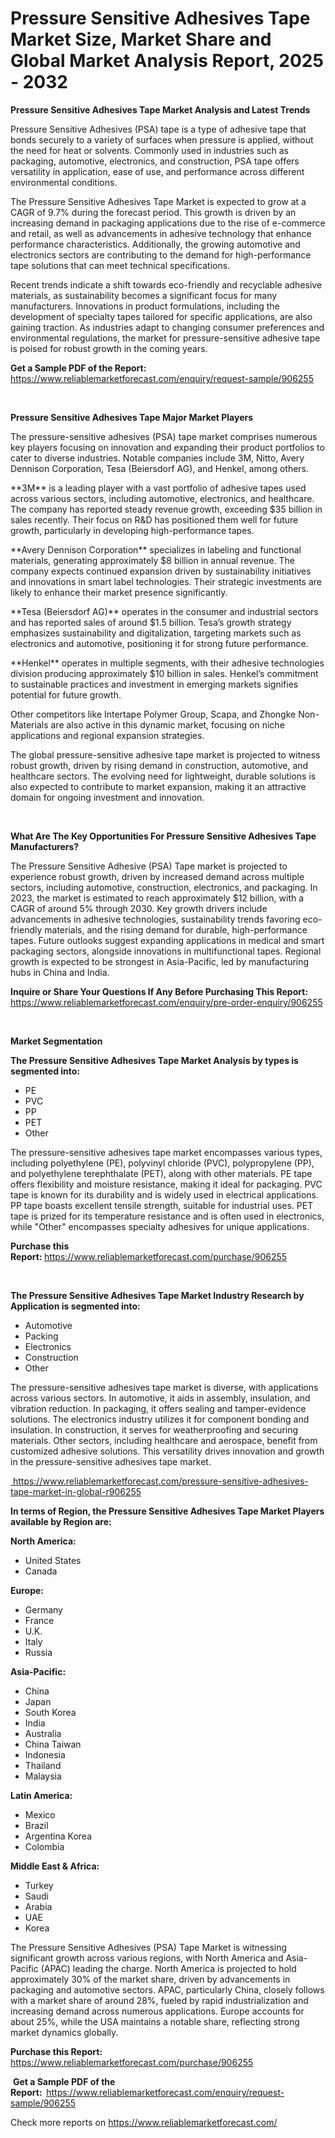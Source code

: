 <p><h1>Pressure Sensitive Adhesives Tape Market Size, Market Share and Global Market Analysis Report, 2025 - 2032</h1></p><p><strong>Pressure Sensitive Adhesives Tape Market Analysis and Latest Trends</strong></p>
<p><p>Pressure Sensitive Adhesives (PSA) tape is a type of adhesive tape that bonds securely to a variety of surfaces when pressure is applied, without the need for heat or solvents. Commonly used in industries such as packaging, automotive, electronics, and construction, PSA tape offers versatility in application, ease of use, and performance across different environmental conditions.</p><p>The Pressure Sensitive Adhesives Tape Market is expected to grow at a CAGR of 9.7% during the forecast period. This growth is driven by an increasing demand in packaging applications due to the rise of e-commerce and retail, as well as advancements in adhesive technology that enhance performance characteristics. Additionally, the growing automotive and electronics sectors are contributing to the demand for high-performance tape solutions that can meet technical specifications.</p><p>Recent trends indicate a shift towards eco-friendly and recyclable adhesive materials, as sustainability becomes a significant focus for many manufacturers. Innovations in product formulations, including the development of specialty tapes tailored for specific applications, are also gaining traction. As industries adapt to changing consumer preferences and environmental regulations, the market for pressure-sensitive adhesive tape is poised for robust growth in the coming years.</p></p>
<p><strong>Get a Sample PDF of the Report:&nbsp;</strong> <a href="https://www.reliablemarketforecast.com/enquiry/request-sample/906255?utm_campaign=2949&utm_medium=2&utm_source=Github&utm_content=ia&utm_term=21032025&utm_id=pressure-sensitive-adhesives-tape">https://www.reliablemarketforecast.com/enquiry/request-sample/906255</a></p>
<p>&nbsp;</p>
<p><strong>Pressure Sensitive Adhesives Tape Major Market Players</strong></p>
<p><p>The pressure-sensitive adhesives (PSA) tape market comprises numerous key players focusing on innovation and expanding their product portfolios to cater to diverse industries. Notable companies include 3M, Nitto, Avery Dennison Corporation, Tesa (Beiersdorf AG), and Henkel, among others.</p><p>**3M** is a leading player with a vast portfolio of adhesive tapes used across various sectors, including automotive, electronics, and healthcare. The company has reported steady revenue growth, exceeding $35 billion in sales recently. Their focus on R&D has positioned them well for future growth, particularly in developing high-performance tapes.</p><p>**Avery Dennison Corporation** specializes in labeling and functional materials, generating approximately $8 billion in annual revenue. The company expects continued expansion driven by sustainability initiatives and innovations in smart label technologies. Their strategic investments are likely to enhance their market presence significantly.</p><p>**Tesa (Beiersdorf AG)** operates in the consumer and industrial sectors and has reported sales of around $1.5 billion. Tesa’s growth strategy emphasizes sustainability and digitalization, targeting markets such as electronics and automotive, positioning it for strong future performance.</p><p>**Henkel** operates in multiple segments, with their adhesive technologies division producing approximately $10 billion in sales. Henkel’s commitment to sustainable practices and investment in emerging markets signifies potential for future growth.</p><p>Other competitors like Intertape Polymer Group, Scapa, and Zhongke Non-Materials are also active in this dynamic market, focusing on niche applications and regional expansion strategies.</p><p>The global pressure-sensitive adhesive tape market is projected to witness robust growth, driven by rising demand in construction, automotive, and healthcare sectors. The evolving need for lightweight, durable solutions is also expected to contribute to market expansion, making it an attractive domain for ongoing investment and innovation.</p></p>
<p>&nbsp;</p>
<p><strong>What Are The Key Opportunities For Pressure Sensitive Adhesives Tape Manufacturers?</strong></p>
<p><p>The Pressure Sensitive Adhesive (PSA) Tape market is projected to experience robust growth, driven by increased demand across multiple sectors, including automotive, construction, electronics, and packaging. In 2023, the market is estimated to reach approximately $12 billion, with a CAGR of around 5% through 2030. Key growth drivers include advancements in adhesive technologies, sustainability trends favoring eco-friendly materials, and the rising demand for durable, high-performance tapes. Future outlooks suggest expanding applications in medical and smart packaging sectors, alongside innovations in multifunctional tapes. Regional growth is expected to be strongest in Asia-Pacific, led by manufacturing hubs in China and India.</p></p>
<p><strong>Inquire or Share Your Questions If Any Before Purchasing This Report:</strong> <a href="https://www.reliablemarketforecast.com/enquiry/pre-order-enquiry/906255?utm_campaign=2949&utm_medium=2&utm_source=Github&utm_content=ia&utm_term=21032025&utm_id=pressure-sensitive-adhesives-tape">https://www.reliablemarketforecast.com/enquiry/pre-order-enquiry/906255</a></p>
<p>&nbsp;</p>
<p><strong>Market Segmentation</strong></p>
<p><strong>The Pressure Sensitive Adhesives Tape Market Analysis by types is segmented into:</strong></p>
<p><ul><li>PE</li><li>PVC</li><li>PP</li><li>PET</li><li>Other</li></ul></p>
<p><p>The pressure-sensitive adhesives tape market encompasses various types, including polyethylene (PE), polyvinyl chloride (PVC), polypropylene (PP), and polyethylene terephthalate (PET), along with other materials. PE tape offers flexibility and moisture resistance, making it ideal for packaging. PVC tape is known for its durability and is widely used in electrical applications. PP tape boasts excellent tensile strength, suitable for industrial uses. PET tape is prized for its temperature resistance and is often used in electronics, while "Other" encompasses specialty adhesives for unique applications.</p></p>
<p><strong>Purchase this Report:&nbsp;</strong><a href="https://www.reliablemarketforecast.com/purchase/906255?utm_campaign=2949&utm_medium=2&utm_source=Github&utm_content=ia&utm_term=21032025&utm_id=pressure-sensitive-adhesives-tape">https://www.reliablemarketforecast.com/purchase/906255</a></p>
<p>&nbsp;</p>
<p><strong>The Pressure Sensitive Adhesives Tape Market Industry Research by Application is segmented into:</strong></p>
<p><ul><li>Automotive</li><li>Packing</li><li>Electronics</li><li>Construction</li><li>Other</li></ul></p>
<p><p>The pressure-sensitive adhesives tape market is diverse, with applications across various sectors. In automotive, it aids in assembly, insulation, and vibration reduction. In packaging, it offers sealing and tamper-evidence solutions. The electronics industry utilizes it for component bonding and insulation. In construction, it serves for weatherproofing and securing materials. Other sectors, including healthcare and aerospace, benefit from customized adhesive solutions. This versatility drives innovation and growth in the pressure-sensitive adhesives tape market.</p></p>
<p><a href="https://www.reliablemarketforecast.com/pressure-sensitive-adhesives-tape-market-in-global-r906255?utm_campaign=2949&utm_medium=2&utm_source=Github&utm_content=ia&utm_term=21032025&utm_id=pressure-sensitive-adhesives-tape">&nbsp;https://www.reliablemarketforecast.com/pressure-sensitive-adhesives-tape-market-in-global-r906255</a></p>
<p><strong>In terms of Region, the Pressure Sensitive Adhesives Tape Market Players available by Region are:</strong></p>
<p>
    <p> <strong> North America: </strong>
        <ul>
            <li>United States</li>
            <li>Canada</li>
        </ul>
        </p> 
    <p> <strong> Europe: </strong>
        <ul>
            <li>Germany</li>
            <li>France</li>
            <li>U.K.</li>
            <li>Italy</li>
            <li>Russia</li>
        </ul>
        </p> 
    <p> <strong> Asia-Pacific: </strong>
        <ul>
            <li>China</li>
            <li>Japan</li>
            <li>South Korea</li>
            <li>India</li>
            <li>Australia</li>
            <li>China Taiwan</li>
            <li>Indonesia</li>
            <li>Thailand</li>
            <li>Malaysia</li>
        </ul>
        </p> 
    <p> <strong> Latin America: </strong>
        <ul>
            <li>Mexico</li>
            <li>Brazil</li>
            <li>Argentina Korea</li>
            <li>Colombia</li>
        </ul>
        </p> 
    <p> <strong> Middle East & Africa: </strong>
        <ul>
            <li>Turkey</li>
            <li>Saudi</li>
            <li>Arabia</li>
            <li>UAE</li>
            <li>Korea</li>
        </ul>
    </p>
    </p>
<p><p>The Pressure Sensitive Adhesives (PSA) Tape Market is witnessing significant growth across various regions, with North America and Asia-Pacific (APAC) leading the charge. North America is projected to hold approximately 30% of the market share, driven by advancements in packaging and automotive sectors. APAC, particularly China, closely follows with a market share of around 28%, fueled by rapid industrialization and increasing demand across numerous applications. Europe accounts for about 25%, while the USA maintains a notable share, reflecting strong market dynamics globally.</p></p>
<p><strong>Purchase this Report: </strong><a href="https://www.reliablemarketforecast.com/purchase/906255?utm_campaign=2949&utm_medium=2&utm_source=Github&utm_content=ia&utm_term=21032025&utm_id=pressure-sensitive-adhesives-tape">https://www.reliablemarketforecast.com/purchase/906255</a></p>
<p>&nbsp;<strong>Get a Sample PDF of the Report:&nbsp;&nbsp;</strong><a href="https://www.reliablemarketforecast.com/enquiry/request-sample/906255?utm_campaign=2949&utm_medium=2&utm_source=Github&utm_content=ia&utm_term=21032025&utm_id=pressure-sensitive-adhesives-tape">https://www.reliablemarketforecast.com/enquiry/request-sample/906255</a></p>
<p><strong></strong></p>
<p>Check more reports on <a href="https://www.reliablemarketforecast.com/?utm_campaign=2949&utm_medium=2&utm_source=Github&utm_content=ia&utm_term=21032025&utm_id=pressure-sensitive-adhesives-tape">https://www.reliablemarketforecast.com/</a></p>
